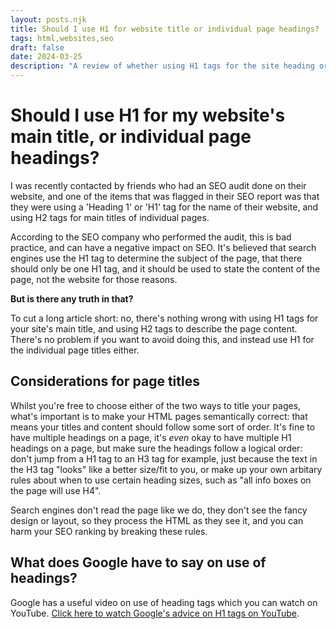 ```yaml
---
layout: posts.njk
title: Should I use H1 for website title or individual page headings?
tags: html,websites,seo
draft: false
date: 2024-03-25
description: "A review of whether using H1 tags for the site heading or page heading is the best approach."
---
```


# Should I use H1 for my website's main title, or individual page headings?

I was recently contacted by friends who had an SEO audit done on their website, and one of the items that was flagged in their SEO report was that they were using a 'Heading 1' or 'H1' tag for the name of their website, and using H2 tags for main titles of individual pages.

According to the SEO company who performed the audit, this is bad practice, and can have a negative impact on SEO. It's believed that search engines use the H1 tag to determine the subject of the page, that there should only be one H1 tag, and it should be used to state the content of the page, not the website for those reasons.

**But is there any truth in that?**

To cut a long article short: no, there's nothing wrong with using H1 tags for your site's main title, and using H2 tags to describe the page content. There's no problem if you want to avoid doing this, and instead use H1 for the individual page titles either.

## Considerations for page titles

Whilst you're free to choose either of the two ways to title your pages, what's important is to make your HTML pages semantically correct: that means your titles and content should follow some sort of order. It's fine to have multiple headings on a page, it's _even_ okay to have multiple H1 headings on a page, but make sure the headings follow a logical order: don't jump from a H1 tag to an H3 tag for example, just because the text in the H3 tag "looks" like a better size/fit to you, or make up your own arbitary rules about when to use certain heading sizes, such as "all info boxes on the page will use H4".

Search engines don't read the page like we do, they don't see the fancy design or layout, so they process the HTML as they see it, and you can harm your SEO ranking by breaking these rules.

## What does Google have to say on use of headings?

Google has a useful video on use of heading tags which you can watch on YouTube. [Click here to watch Google's advice on H1 tags on YouTube](https://www.youtube.com/watch?v=WsgrSxCmMbM).
